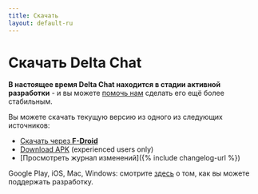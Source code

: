 ```yaml
---
title: Скачать
layout: default-ru
---
```


# Скачать Delta Chat

**В настоящее время Delta Chat находится в стадии активной разработки** - и вы можете [помочь нам](contribute) сделать его ещё более стабильным.

Вы можете скачать текущую версию из одного из следующих источников:

* [Скачать через **F-Droid**](https://f-droid.org/app/com.b44t.messenger)
* [Download APK](https://github.com/deltachat/deltachat-android/releases) (experienced users only)
* [Просмотреть журнал изменений]({% include changelog-url %})

Google Play, iOS, Mac, Windows: смотрите [здесь](contribute) о том, как вы можете поддержать разработку.
